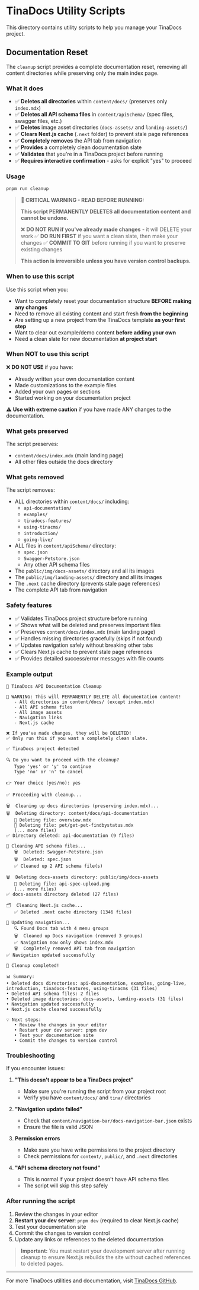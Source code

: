 # TinaDocs Utility Scripts

This directory contains utility scripts to help you manage your TinaDocs project.

## Documentation Reset

The `cleanup` script provides a complete documentation reset, removing all content directories while preserving only the main index page.

### What it does

- ✅ **Deletes all directories** within `content/docs/` (preserves only `index.mdx`)
- ✅ **Deletes all API schema files** in `content/apiSchema/` (spec files, swagger files, etc.)
- ✅ **Deletes** image asset directories (`docs-assets/` and `landing-assets/`)
- ✅ **Clears Next.js cache** (`.next` folder) to prevent stale page references
- ✅ **Completely removes** the API tab from navigation
- ✅ **Provides** a completely clean documentation slate
- ✅ **Validates** that you're in a TinaDocs project before running
- ✅ **Requires interactive confirmation** - asks for explicit "yes" to proceed

### Usage

```bash
pnpm run cleanup
```

> **🚨 CRITICAL WARNING - READ BEFORE RUNNING:**
> 
> **This script PERMANENTLY DELETES all documentation content and cannot be undone.**
> 
> ❌ **DO NOT RUN if you've already made changes** - it will DELETE your work
> ✅ **DO RUN FIRST** if you want a clean slate, then make your changes
> ✅ **COMMIT TO GIT** before running if you want to preserve existing changes
> 
> **This action is irreversible unless you have version control backups.**

### When to use this script

Use this script when you:
- Want to completely reset your documentation structure **BEFORE making any changes**
- Need to remove all existing content and start fresh **from the beginning**
- Are setting up a new project from the TinaDocs template **as your first step**
- Want to clear out example/demo content **before adding your own**
- Need a clean slate for new documentation **at project start**

### When NOT to use this script

❌ **DO NOT USE** if you have:
- Already written your own documentation content
- Made customizations to the example files
- Added your own pages or sections
- Started working on your documentation project

⚠️ **Use with extreme caution** if you have made ANY changes to the documentation.

### What gets preserved

The script preserves:
- `content/docs/index.mdx` (main landing page)
- All other files outside the docs directory

### What gets removed

The script removes:
- ALL directories within `content/docs/` including:
  - `api-documentation/` 
  - `examples/`
  - `tinadocs-features/`
  - `using-tinacms/`
  - `introduction/`
  - `going-live/`
- ALL files in `content/apiSchema/` directory:
  - `spec.json`
  - `Swagger-Petstore.json`
  - Any other API schema files
- The `public/img/docs-assets/` directory and all its images
- The `public/img/landing-assets/` directory and all its images
- The `.next` cache directory (prevents stale page references)
- The complete API tab from navigation

### Safety features

- ✅ Validates TinaDocs project structure before running
- ✅ Shows what will be deleted and preserves important files
- ✅ Preserves `content/docs/index.mdx` (main landing page)
- ✅ Handles missing directories gracefully (skips if not found)
- ✅ Updates navigation safely without breaking other tabs
- ✅ Clears Next.js cache to prevent stale page references
- ✅ Provides detailed success/error messages with file counts

### Example output

```
🧹 TinaDocs API Documentation Cleanup

🚨 WARNING: This will PERMANENTLY DELETE all documentation content!
   - All directories in content/docs/ (except index.mdx)
   - All API schema files
   - All image assets
   - Navigation links
   - Next.js cache

❌ If you've made changes, they will be DELETED!
✅ Only run this if you want a completely clean slate.

✅ TinaDocs project detected

🔍 Do you want to proceed with the cleanup?
   Type 'yes' or 'y' to continue
   Type 'no' or 'n' to cancel

👉 Your choice (yes/no): yes

✅ Proceeding with cleanup...

🗑️  Cleaning up docs directories (preserving index.mdx)...
🗑️  Deleting directory: content/docs/api-documentation
   📄 Deleting file: overview.mdx
   📄 Deleting file: pet/get-pet-findbystatus.mdx
   (... more files)
✅ Directory deleted: api-documentation (9 files)

📄 Cleaning API schema files...
   🗑️  Deleted: Swagger-Petstore.json
   🗑️  Deleted: spec.json
   ✅ Cleaned up 2 API schema file(s)

🗑️  Deleting docs-assets directory: public/img/docs-assets
   📄 Deleting file: api-spec-upload.png
   (... more files)
✅ docs-assets directory deleted (27 files)

🗂️  Cleaning Next.js cache...
   ✅ Deleted .next cache directory (1346 files)

📝 Updating navigation...
   🔍 Found Docs tab with 4 menu groups
   🗑️  Cleaned up Docs navigation (removed 3 groups)
   ✅ Navigation now only shows index.mdx
   🗑️  Completely removed API tab from navigation
✅ Navigation updated successfully

🎉 Cleanup completed!

📊 Summary:
• Deleted docs directories: api-documentation, examples, going-live, introduction, tinadocs-features, using-tinacms (31 files)
• Deleted API schema files: 2 files
• Deleted image directories: docs-assets, landing-assets (31 files)
• Navigation updated successfully
• Next.js cache cleared successfully

💡 Next steps:
   • Review the changes in your editor
   • Restart your dev server: pnpm dev
   • Test your documentation site
   • Commit the changes to version control
```

### Troubleshooting

If you encounter issues:

1. **"This doesn't appear to be a TinaDocs project"**
   - Make sure you're running the script from your project root
   - Verify you have `content/docs/` and `tina/` directories

2. **"Navigation update failed"**
   - Check that `content/navigation-bar/docs-navigation-bar.json` exists
   - Ensure the file is valid JSON

3. **Permission errors**
   - Make sure you have write permissions to the project directory
   - Check permissions for `content/`, `public/`, and `.next` directories

4. **"API schema directory not found"**
   - This is normal if your project doesn't have API schema files
   - The script will skip this step safely

### After running the script

1. Review the changes in your editor
2. **Restart your dev server**: `pnpm dev` (required to clear Next.js cache)
3. Test your documentation site
4. Commit the changes to version control
5. Update any links or references to the deleted documentation

> **Important:** You must restart your development server after running cleanup to ensure Next.js rebuilds the site without cached references to deleted pages.

---

For more TinaDocs utilities and documentation, visit [TinaDocs GitHub](https://github.com/tinacms/tina-docs).